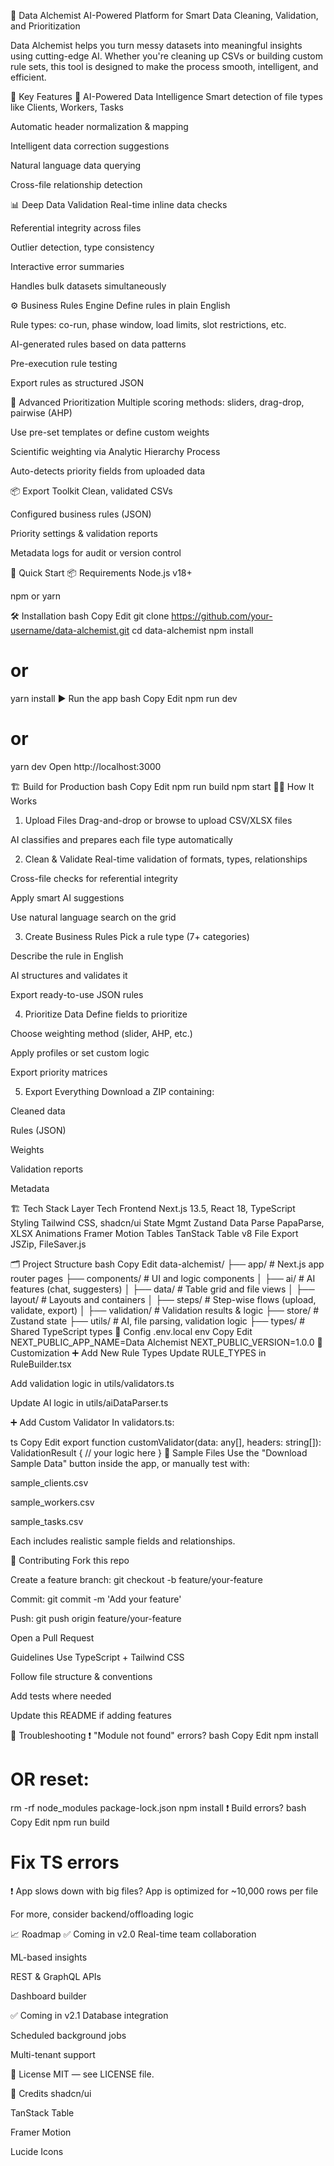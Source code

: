 🧪 Data Alchemist
AI-Powered Platform for Smart Data Cleaning, Validation, and Prioritization

Data Alchemist helps you turn messy datasets into meaningful insights using cutting-edge AI. Whether you're cleaning up CSVs or building custom rule sets, this tool is designed to make the process smooth, intelligent, and efficient.

🌟 Key Features
🤖 AI-Powered Data Intelligence
Smart detection of file types like Clients, Workers, Tasks

Automatic header normalization & mapping

Intelligent data correction suggestions

Natural language data querying

Cross-file relationship detection

📊 Deep Data Validation
Real-time inline data checks

Referential integrity across files

Outlier detection, type consistency

Interactive error summaries

Handles bulk datasets simultaneously

⚙️ Business Rules Engine
Define rules in plain English

Rule types: co-run, phase window, load limits, slot restrictions, etc.

AI-generated rules based on data patterns

Pre-execution rule testing

Export rules as structured JSON

🎯 Advanced Prioritization
Multiple scoring methods: sliders, drag-drop, pairwise (AHP)

Use pre-set templates or define custom weights

Scientific weighting via Analytic Hierarchy Process

Auto-detects priority fields from uploaded data

📦 Export Toolkit
Clean, validated CSVs

Configured business rules (JSON)

Priority settings & validation reports

Metadata logs for audit or version control

🚀 Quick Start
📦 Requirements
Node.js v18+

npm or yarn

🛠 Installation
bash
Copy
Edit
git clone https://github.com/your-username/data-alchemist.git
cd data-alchemist
npm install
# or
yarn install
▶️ Run the app
bash
Copy
Edit
npm run dev
# or
yarn dev
Open http://localhost:3000

🏗 Build for Production
bash
Copy
Edit
npm run build
npm start
🧑‍💻 How It Works
1. Upload Files
Drag-and-drop or browse to upload CSV/XLSX files

AI classifies and prepares each file type automatically

2. Clean & Validate
Real-time validation of formats, types, relationships

Cross-file checks for referential integrity

Apply smart AI suggestions

Use natural language search on the grid

3. Create Business Rules
Pick a rule type (7+ categories)

Describe the rule in English

AI structures and validates it

Export ready-to-use JSON rules

4. Prioritize Data
Define fields to prioritize

Choose weighting method (slider, AHP, etc.)

Apply profiles or set custom logic

Export priority matrices

5. Export Everything
Download a ZIP containing:

Cleaned data

Rules (JSON)

Weights

Validation reports

Metadata

🏗️ Tech Stack
Layer	Tech
Frontend	Next.js 13.5, React 18, TypeScript
Styling	Tailwind CSS, shadcn/ui
State Mgmt	Zustand
Data Parse	PapaParse, XLSX
Animations	Framer Motion
Tables	TanStack Table v8
File Export	JSZip, FileSaver.js

🗂 Project Structure
bash
Copy
Edit
data-alchemist/
├── app/                # Next.js app router pages
├── components/         # UI and logic components
│   ├── ai/             # AI features (chat, suggesters)
│   ├── data/           # Table grid and file views
│   ├── layout/         # Layouts and containers
│   ├── steps/          # Step-wise flows (upload, validate, export)
│   ├── validation/     # Validation results & logic
├── store/              # Zustand state
├── utils/              # AI, file parsing, validation logic
├── types/              # Shared TypeScript types
🔧 Config
.env.local
env
Copy
Edit
NEXT_PUBLIC_APP_NAME=Data Alchemist
NEXT_PUBLIC_VERSION=1.0.0
🧪 Customization
➕ Add New Rule Types
Update RULE_TYPES in RuleBuilder.tsx

Add validation logic in utils/validators.ts

Update AI logic in utils/aiDataParser.ts

➕ Add Custom Validator
In validators.ts:

ts
Copy
Edit
export function customValidator(data: any[], headers: string[]): ValidationResult {
  // your logic here
}
📁 Sample Files
Use the "Download Sample Data" button inside the app, or manually test with:

sample_clients.csv

sample_workers.csv

sample_tasks.csv

Each includes realistic sample fields and relationships.

🤝 Contributing
Fork this repo

Create a feature branch: git checkout -b feature/your-feature

Commit: git commit -m 'Add your feature'

Push: git push origin feature/your-feature

Open a Pull Request

Guidelines
Use TypeScript + Tailwind CSS

Follow file structure & conventions

Add tests where needed

Update this README if adding features

🐞 Troubleshooting
❗ "Module not found" errors?
bash
Copy
Edit
npm install
# OR reset:
rm -rf node_modules package-lock.json
npm install
❗ Build errors?
bash
Copy
Edit
npm run build
# Fix TS errors
❗ App slows down with big files?
App is optimized for ~10,000 rows per file

For more, consider backend/offloading logic

📈 Roadmap
✅ Coming in v2.0
Real-time team collaboration

ML-based insights

REST & GraphQL APIs

Dashboard builder

✅ Coming in v2.1
Database integration

Scheduled background jobs

Multi-tenant support

📄 License
MIT — see LICENSE file.

🙌 Credits
shadcn/ui

TanStack Table

Framer Motion

Lucide Icons
